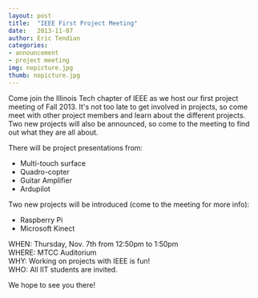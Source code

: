 ```yaml
---
layout: post
title:  "IEEE First Project Meeting"
date:   2013-11-07
author: Eric Tendian
categories: 
- announcement
- project meeting
img: nopicture.jpg
thumb: nopicture.jpg
---
```


Come join the Illinois Tech chapter of IEEE as we host our first project meeting of Fall 2013. It's not too late to get involved in projects, so come meet with other project members and learn about the different projects. Two new projects will also be announced, so come to the meeting to find out what they are all about.

There will be project presentations from:

- Multi-touch surface
- Quadro-copter
- Guitar Amplifier
- Ardupilot

Two new projects will be introduced (come to the meeting for more info):

- Raspberry Pi
- Microsoft Kinect

WHEN: Thursday, Nov. 7th from 12:50pm to 1:50pm<br>
WHERE: MTCC Auditorium<br>
WHY: Working on projects with IEEE is fun!<br>
WHO: All IIT students are invited.

We hope to see you there!
